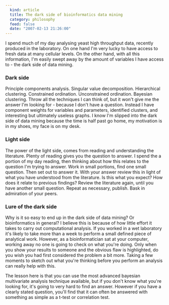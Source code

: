 ```yaml
--- 
  kind: article
  title: The dark side of bioinformatics data mining
  category: philosophy
  feed: false
  date: "2007-02-13 21:26:00"
---
```


I spend much of my day analysing yeast high throughput data, recently produced
in the laboratory. On one hand I'm very lucky to have access to fresh data at
many cellular levels.  On the other hand, with all this information, I'm easily
swept away by the amount of variables I have access to -  the dark side of data
mining.

### Dark side

Principle components analysis. Singular value decomposition. Hierarchical
clustering. Constrained ordination. Unconstrained ordination. Bayesian
clustering. Throw all the techniques I can think of, but it won't give me the
answer I'm looking for - because I don't have a question. Instead I have
component weights for variables and parameters, identified clusters, and
interesting but ultimately useless graphs. I know I'm slipped into the dark
side of data mining because the time is half past go home, my motivation is in
my shoes, my face is on my desk.

### Light side

The power of the light side, comes from reading and understanding the
literature. Plenty of reading gives you the question to answer. I spend the a
portion of my day reading, then thinking about how this relates to the
question I'm trying to answer. Work in small portions, find one small
question. Then set out to answer it. With your answer review this in light of
what you have understood from the literature. Is this what you expect? How
does it relate to previous findings? Review the literature again, until you
have another small question. Repeat as necessary, publish. Bask in admiration
of your peers.

### Lure of the dark side

Why is it so easy to end up in the dark side of data mining? Or bioinformatics
in general? I believe this is because of how little effort it takes to carry
out computational analysis. If you worked in a wet laboratory it's likely to
take more than a week to perform a small defined piece of analytical work.
However, as a bioinformatician sat at your computer, working away no one is
going to check on what you're doing. Only when you show your results to
someone and the obvious flaw is highlighted, do you wish you had first
considered the problem a bit more. Taking a few moments to sketch out what
you're thinking before you perform an analysis can really help with this.

The lesson here is that you can use the most advanced bayesian multivariate
analysis technique available, but if you don't know what you're looking for,
it's going to very hard to find an answer. However if you have a clearly stated
question, you'll find that it can often be answered with something as simple as
a t-test or correlation test.
